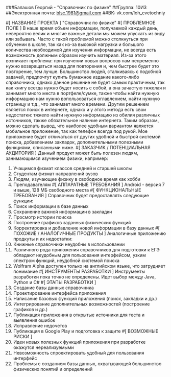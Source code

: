 ###Балашов Георгий - "Справочник по физике"
##Группа: 10И3
##Электронная почта: blsc.1981@gmail.com
##ВК: vk.com/loh_cvetochniy

#[ НАЗВАНИЕ ПРОЕКТА ]
"Справочник по физике"
#[ ПРОБЛЕМНОЕ ПОЛЕ ]
  В наше время объем информации, получаемой каждый день, невероятно велик и многие важные детали мы можем упускать из виду или забывать. 
Часто с такой проблемой можно столкнуться при обучении в школе, так как из-за высокой нагрузки и большого количества необходимой
для изучения информации, не всегда есть возможность должным образом изучить материал. Из-за этого возникает проблема: при изучении новых 
вопросов нам непременно нужно возвращаться назад для повторения и, чем быстрее будет это повторение, тем лучше. 
  Большинство людей, сталкиваясь с подобной задачей, предпочтут купить бумажное издание какого-либо справочника, однако данное решение не
будет самым практичным, так как книгу всегда нужно будет носить с собой, а она зачастую тяжелая и занимает много места в портфеле/сумке, 
также чтобы найти нужную информацию нам нужно вопользоваться оглавлением, найти нужную страницу и т.д., что занимает много времени. 
Другим решением является поиск в интернете, однако и у этого метода есть свои недостатки: тяжело найти нужную информацию из обилия 
различных источников, также обязательное наличие интернета. Таким образом, можно сделать вывод, что наиболее удобным вариантом является 
мобильное приложение, так как телефон всегда под рукой. Мое приложение будет отличаться от других удобной и быстрой системой поиска,
добавлением закладок, дополнительными полезными функциями, описанными ниже.
#[ ЗАКАЗЧИК / ПОТЕНЦИАЛЬНАЯ АУДИТОРИЯ ]
Данный продукт может быть полезен людям, занимающимся изучением физики, например:
  1) Учащимся физмат классов средней и старшей школы
  2) Студентам физмат направлений вузов
  3) Людям, изучающие физику в свободное время как хобби
  4) Преподавателям
#[ АППАРАТНЫЕ ТРЕБОВАНИЯ ]
Android - версия 7 и выше, 128 МБ свободного места
#[ ФУНКЦИОНАЛЬНЫЕ ТРЕБОВАНИЯ ]
Справочник будет предоставлять следующие функции:
  1) Поиск информации в базе данных
  2) Сохранение важной информации в закладки
  3) Просмотр истории поиска
  4) Построение графиков заданных физических функций
  5) Корректировка и добавление новой информации в базу данных
#[ ПОХОЖИЕ / АНАЛОГИЧНЫЕ ПРОДУКТЫ ]
Аналогичные приложению продкуты и их недостатки:
  1) Книжные справочники неудобны в использовании
  2) Различного рода приложения справочников для подготовки к ЕГЭ обладают неудобным для пользования интерфейсом, узким спектром функций,
неудобной системой поиска
  3) Wolfram Alpha доступен только на английском языке, что затрудняет понимание
#[ ИНСТРУМЕНТЫ РАЗРАБОТКИ ]
Инструменты разработки пока точно не определены. Идет выбор между Java, Python и C#
#[ ЭТАПЫ РАЗРАБОТКИ ]
1) Создание базы данных справочника
2) Проектирование интерфейса приложения
3) Написание базовых функций приложения (поиск, закладки и др.)
4) Интегрирование дополнительных возможностей (построение графиков и др.)
5) Публикация приложения в открытые источники для теста и выявления ошибок
6) Исправление недочетов
7) Публикация в Google Play и подготовка к защите
#[ ВОЗМОЖНЫЕ РИСКИ ]
1) Идеи новых полезных функций приложения при разработке окажутся нереализуемыми
2) Невозможность спроектировать удобный для пользования интерфейс
3) Проблемы с созданием базы данных, охватывающей большинство физических понятий и определений



